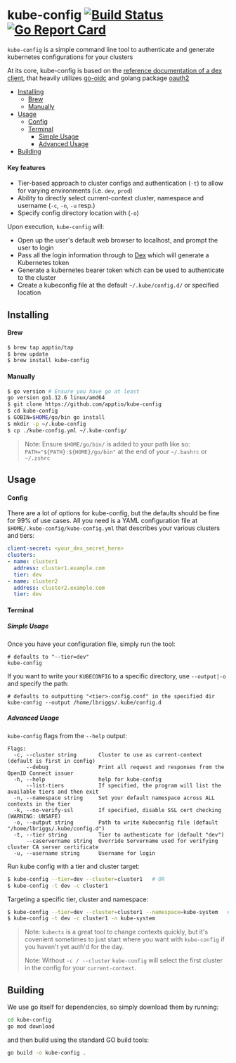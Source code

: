 # kube-config [![Build Status](https://travis-ci.org/apptio/kube-config.svg?branch=master)](https://travis-ci.org/apptio/kube-config) <!-- omit in toc -->[![Go Report Card](https://goreportcard.com/badge/github.com/apptio/kube-config)](https://goreportcard.com/report/github.com/apptio/kube-config)

`kube-config` is a simple command line tool to authenticate and generate kubernetes configurations for your clusters

At its core, kube-config is based on the [reference documentation of a dex client](https://github.com/dexidp/dex/blob/master/Documentation/using-dex.md), that heavily utilizes [go-oidc](https://godoc.org/github.com/coreos/go-oidc) and golang package [oauth2](https://godoc.org/golang.org/x/oauth2)

- [Installing](#installing)
    - [Brew](#brew)
    - [Manually](#manually)
- [Usage](#usage)
    - [Config](#config)
    - [Terminal](#terminal)
      - [Simple Usage](#simple-usage)
      - [Advanced Usage](#advanced-usage)
- [Building](#building)

#### Key features <!-- omit in toc -->

-   Tier-based approach to cluster configs and authentication (`-t`) to allow for varying environments (i.e. `dev`, `prod`)
-   Ability to directly select current-context cluster, namespace and username (`-c`, `-n`, `-u` resp.) 
-   Specify config directory location with (`-o`)

Upon execution, `kube-config` will:

-   Open up the user's default web browser to localhost, and prompt the user to login
-   Pass all the login information through to [Dex](https://github.com/coreos/dex) which will generate a Kubernetes token
-   Generate a kubernetes bearer token which can be used to authenticate to the cluster
-   Create a kubeconfig file at the default `~/.kube/config.d/` or specified location

## Installing

#### Brew

```bash
$ brew tap apptio/tap
$ brew update
$ brew install kube-config
```

#### Manually

```bash
$ go version # Ensure you have go at least
go version go1.12.6 linux/amd64
$ git clone https://github.com/apptio/kube-config
$ cd kube-config
$ GOBIN=$HOME/go/bin go install
$ mkdir -p ~/.kube-config
$ cp ./kube-config.yml ~/.kube-config/
```

> Note: Ensure `$HOME/go/bin/` is added to your path like so: `PATH="${PATH}:${HOME}/go/bin"` at the end of your `~/.bashrc` or `~/.zshrc`

## Usage

#### Config

There are a lot of options for kube-config, but the defaults should be fine for 99% of use cases. All you need is a YAML configuration file at `$HOME/.kube-config/kube-config.yml` that describes your various clusters and tiers:

```yaml
client-secret: <your_dex_secret_here>
clusters:
- name: cluster1
  address: cluster1.example.com
  tier: dev
- name: cluster2
  address: cluster2.example.com
  tier: dev
```

#### Terminal

##### Simple Usage

Once you have your configuration file, simply run the tool:

    # defaults to "--tier=dev"
    kube-config 

If you want to write your `KUBECONFIG` to a specific directory, use `--output|-o` and specify the path:

    # defaults to outputting "<tier>-config.conf" in the specified dir
    kube-config --output /home/lbriggs/.kube/config.d

##### Advanced Usage

`kube-config` flags from the `--help` output:

    Flags:
      -c, --cluster string       Cluster to use as current-context (default is first in config)
          --debug                Print all request and responses from the OpenID Connect issuer
      -h, --help                 help for kube-config
          --list-tiers           If specified, the program will list the available tiers and then exit
      -n, --namespace string     Set your default namespace across ALL contexts in the tier
      -k, --no-verify-ssl        If specified, disable SSL cert checking (WARNING: UNSAFE)
      -o, --output string        Path to write Kubeconfig file (default "/home/lbriggs/.kube/config.d")
      -t, --tier string          Tier to authenticate for (default "dev")
          --caservername string  Override Servername used for verifying cluster CA server certificate
      -u, --username string      Username for login

Run kube config with a tier and cluster target:

```bash
$ kube-config --tier=dev --cluster=cluster1   # OR
$ kube-config -t dev -c cluster1
```

Targeting a specific tier, cluster and namespace:

```bash
$ kube-config --tier=dev --cluster=cluster1 --namespace=kube-system   #OR
$ kube-config -t dev -c cluster1 -n kube-system
```

> Note: `kubectx` is a great tool to change contexts quickly, but it's covenient sometimes to just start where you want with `kube-config` if you haven't yet auth'd for the day.
>
> Note: Without `-c / --cluster` `kube-config` will select the first cluster in the config for your `current-context`.

## Building

We use go itself for dependencies, so simply download them by running:

```bash
cd kube-config
go mod download
```

and then build using the standard GO build tools:

```bash
go build -o kube-config .
```
